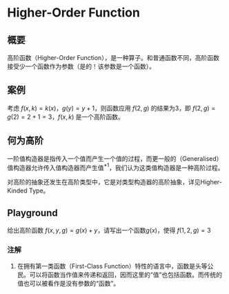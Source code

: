 # Higher-Order Function

## 概要

高阶函数（Higher-Order Function），是一种算子。和普通函数不同，高阶函数接受少一个函数作为参数（是的！该参数是一个函数）。

## 案例

考虑 $f(x,k)=k(x)$，$g(y)=y+1$，则函数应用 $f(2,g)$ 的结果为3，即 $f(2,g)=g(2)=2+1=3$，$f(x,k)$ 是一个高阶函数。

## 何为高阶

一阶值构造器是指传入一个值而产生一个值的过程，而更一般的（Generalised）值构造器允许传入值构造器而产生值$^{*1}$，我们认为这类值构造器是一种高阶过程。

对高阶的抽象还发生在高阶类型中，它是对类型构造器的高阶抽象，详见Higher-Kinded Type。

## Playground

给出高阶函数 $f(x,y,g)=g(x)+y$，请写出一个函数$g(x)$，使得 $f(1,2,g)=3$

### 注解

1. 在拥有第一类函数（First-Class Function）特性的语言中，函数是头等公民。可以将函数当作值来传递和返回，因而这里的“值”也包括函数。而传统的值也可以被看作是没有参数的“函数”。
